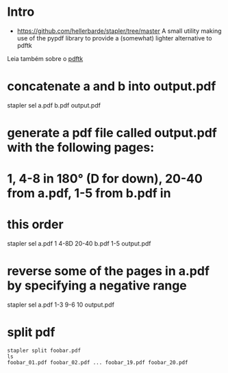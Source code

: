 # Intro
+ https://github.com/hellerbarde/stapler/tree/master
A small utility making use of the pypdf library to provide a (somewhat) lighter
alternative to pdftk

Leia também sobre o [pdftk](pdftk)

# concatenate a and b into output.pdf
stapler sel a.pdf b.pdf output.pdf

# generate a pdf file called output.pdf with the following pages:
# 1, 4-8 in 180° (D for down), 20-40 from a.pdf, 1-5 from b.pdf in
# this order
stapler sel a.pdf 1 4-8D 20-40 b.pdf 1-5 output.pdf

# reverse some of the pages in a.pdf by specifying a negative range
stapler sel a.pdf 1-3 9-6 10 output.pdf

# split pdf

    stapler split foobar.pdf
    ls
    foobar_01.pdf foobar_02.pdf ... foobar_19.pdf foobar_20.pdf


